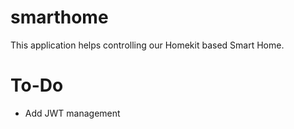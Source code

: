 # smarthome
This application helps controlling our Homekit based Smart Home.

# To-Do

- Add JWT management
